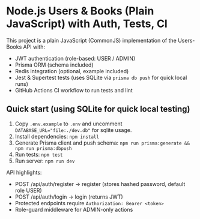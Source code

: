 # Node.js Users & Books (Plain JavaScript) with Auth, Tests, CI

This project is a plain JavaScript (CommonJS) implementation of the Users-Books API with:
- JWT authentication (role-based: USER / ADMIN)
- Prisma ORM (schema included)
- Redis integration (optional, example included)
- Jest & Supertest tests (uses SQLite via `prisma db push` for quick local runs)
- GitHub Actions CI workflow to run tests and lint

## Quick start (using SQLite for quick local testing)
1. Copy `.env.example` to `.env` and uncomment `DATABASE_URL="file:./dev.db"` for sqlite usage.
2. Install dependencies: `npm install`
3. Generate Prisma client and push schema: `npm run prisma:generate && npm run prisma:dbpush`
4. Run tests: `npm test`
5. Run server: `npm run dev`

API highlights:
- POST /api/auth/register -> register (stores hashed password, default role USER)
- POST /api/auth/login -> login (returns JWT)
- Protected endpoints require `Authorization: Bearer <token>`
- Role-guard middleware for ADMIN-only actions
